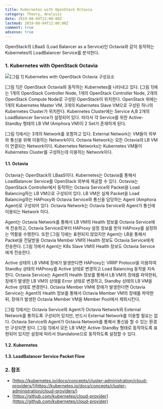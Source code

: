 ```yaml
---
title: Kubernetes with OpenStack Octavia
category: Theory, Analysis
date: 2019-08-04T12:00:00Z
lastmod: 2019-08-04T12:00:00Z
comment: true
adsense: true
---
```


OpenStack의 LBaaS (Load Balancer as a Service)인 Octavia와 같이 동작하는 Kubernetes의 LoadBalancer Service를 분석한다.

### 1. Kubernetes with OpenStack Octavia

![[그림 1] Kubernetes with OpenStack Octavia 구성요소]({{site.baseurl}}/images/theory_analysis/Kubernetes_OpenStack_Octavia/Components.PNG)

[그림 1]은 OpenStack Octavia와 동작하는 Kubernetes를 나타내고 있다. [그림 1]에는 1개의 OpenStack Controller Node, 1개의 OpenStack Controller Node, 2개의 OpenStack Compute Node로 구성된 OpenStack이 위치한다. OpenStack 위에는 1개의 Kubernetes Master VM, 3개의 Kubernetes Slave VM으로 구성된 하나의 Kubernetes Cluster가 위치한다. Kubernetes Cluster에는 Service A,B 2개의 LoadBalancer Service가 설정되어 있다. 따라서 각 Service를 위한 Active-Standby 형태의 LB VM (Amphora VM)이 2 Set가 존재하게 된다.

[그림 1]에서는 3개의 Network를 포함하고 있다. External Network는 VM들이 외부와 통신을 위해 이용하는 Network이다. Octavia Network는 모든 Octavia의 LB VM이 연결되는 Network이다. Kubernetes Networks는 Kubernetes VM들이 Kubernetes Cluster를 구성하는데 이용하는 Network이다.

#### 1.1. Octavia

Octavia는 OpenStack의 LBaaS이다. Kubernetes는 Octavia를 통해서 LoadBalancer Service를 OpenStack 외부에 제공할 수 있다. Octavia는 OpenStack Controller에서 동작하는 Octavia Service와 Packet을 Load Balancing하는 LB VM으로 구성되어 있다. LB VM은 실제 Packet을 Load Balancing하는 HAProxy와 Octavia Service와 통신을 담당하는 Agent (Amphora Agent)로 구성되어 있다. Octavia Network는 Octavia Service와 Agent가 통신에 이용되는 Network 이다.

Agent는 Octavia Network를 통해서 LB VM의 Health 정보를 Octavia Service에게 전송하고, Octavia Service로부터 HAProxy 설정 정보를 받아 HAProxy를 설정하는 역활을 수행한다. 또한 [그림 1]에는 표현되지 않았지만 Agent는 LB을 통해서 Packet을 전달받을 Octavia Member VM의 Health 정보도 Octavia Service에게 전송한다. [그림 1]에서 Agent는 K8s Slave VM의 Health 정보도 Octavia Service에게 전송한다.

Active 상태의 LB VM에 장애가 발생한다면 HAProxy는 VRRP Protocol을 이용하여 Standby 상태의 HAProxy를 Active 상태로 변경하고 Load Balancing 동작을 지속한다. Octavia Service는 Agent의 Health 정보를 통해서 LB VM의 장애를 파악한뒤, 장애가 발생한 LB VM의 상태를 Error 상태로 변경하고, Standby 상태의 LB VM을 Active 상태로 변경한다. Octavia Member VM에 장애가 발생한다면 Octavia Service는 Agent의 Health 정보를 통해서 Octavia Member VM의 장애를 파악한뒤, 장애가 발생한 Octavia Member VM을 Member Pool에서 제외시킨다.

[그림 1]에서는 Octavia Service와 Agent가 Octavia Network와 External Network를 통하도록 구성되어 있지만, 반드시 External Network를 이용할 필요는 없다. Octavia Service와 Agent가 Octavia Network를 통해서 통신을 할 수 있는 환경만 구성되면 된다. [그림 1]에서 모든 LB VM은 Active-Standby 형태로 동작하도록 표현되어 있지만 설정에 따라서 Standalone으로 동작하도록 설정할 수 있다.

#### 1.2. Kubernetes

#### 1.3. LoadBalancer Service Packet Flow

### 2. 참조

* [https://kubernetes.io/docs/concepts/cluster-administration/cloud-providers/](https://kubernetes.io/docs/concepts/cluster-administration/cloud-providers/)
* [https://github.com/kubernetes/cloud-provider](https://github.com/kubernetes/cloud-provider)
